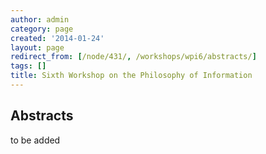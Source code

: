 ```yaml
---
author: admin
category: page
created: '2014-01-24'
layout: page
redirect_from: [/node/431/, /workshops/wpi6/abstracts/]
tags: []
title: Sixth Workshop on the Philosophy of Information
---
```

## Abstracts

to be added

